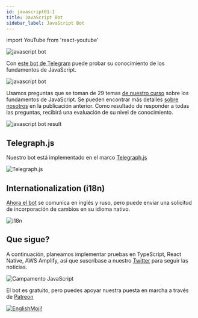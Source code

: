 ```yaml
---
id: javascript01-1
title: JavaScript Bot
sidebar_label: JavaScript Bot
---
```


import YouTube from 'react-youtube'

![javascript bot](/img/javascript/JSBot.jpg)

Con [este bot de Telegram](https://t.me/javascriptcamp_bot) puede probar su conocimiento de los fundamentos de JavaScript.

![javascript bot](/img/javascript/telegrambot.jpg)

Usamos preguntas que se toman de 29 temas [de nuestro curso](https://www.jscamp.app/docs/javascript01/) sobre los fundamentos de JavaScript. Se pueden encontrar más detalles [sobre nosotros](https://www.jscamp.app/ru/docs/javascript00/) en la publicación anterior.
Como resultado de responder a todas las preguntas, recibirá una evaluación de su nivel de conocimiento.

![javascript bot result](https://miro.medium.com/max/1400/1*KCe76zg2M56lT-234Xi1NA.png)

## Telegraph.js

Nuestro bot está implementado en el marco [Telegraph.js](https://telegraf.js.org/)

![Telegraph.js](/img/javascript/telegraf.jpg)


## Internationalization (i18n)

[Ahora el bot](https://github.com/gHashTag/javascriptcamp_bot/tree/heroku/src/quiz) se comunica en inglés y ruso, pero puede enviar una solicitud de incorporación de cambios en su idioma nativo.

![i18n](/img/javascript/i18n.png)

## Que sigue?

A continuación, planeamos implementar pruebas en TypeScript, React Native, AWS Amplify, así que suscríbase a nuestro [Twitter](https://twitter.com/jscamp_bot) para seguir las noticias.

![Campamento JavaScript](/img/bandlink.png)


El bot es gratuito, pero puedes apoyar nuestra puesta en marcha a través de [Patreon](https://www.patreon.com/javascriptcamp)

[![EnglishMoji!](/img/logo/englishmoji.png)](https://link-to.app/xvh7Ush9kl)
